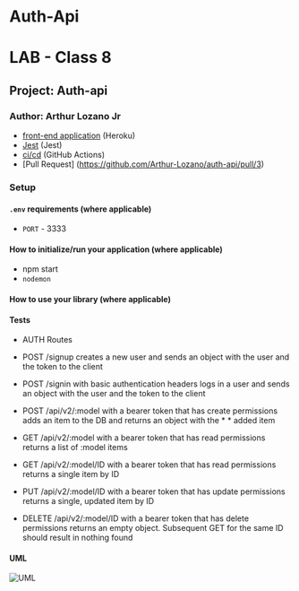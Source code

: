 # Auth-Api

# LAB - Class 8

## Project: Auth-api

### Author: Arthur Lozano Jr


- [front-end application](https://arthur-auth-api.herokuapp.com/) (Heroku)
- [Jest](https://jestjs.io/) (Jest)
- [ci/cd](https://github.com/Arthur-Lozano/auth-api/actions) (GitHub Actions)
- [Pull Request] (https://github.com/Arthur-Lozano/auth-api/pull/3) 



### Setup

#### `.env` requirements (where applicable)
- `PORT` - 3333

#### How to initialize/run your application (where applicable)

- npm start
- `nodemon`

#### How to use your library (where applicable)

#### Tests
* AUTH Routes
* POST /signup creates a new user and sends an object with the user and the token to the client
* POST /signin with basic authentication headers logs in a user and sends an object with the user and the token to the client

* POST /api/v2/:model with a bearer token that has create permissions adds an item to the DB and returns an object with the * * added item
* GET /api/v2/:model with a bearer token that has read permissions returns a list of :model items
* GET /api/v2/:model/ID with a bearer token that has read permissions returns a single item by ID
* PUT /api/v2/:model/ID with a bearer token that has update permissions returns a single, updated item by ID
* DELETE /api/v2/:model/ID with a bearer token that has delete permissions returns an empty object. Subsequent GET for the same ID should result in nothing found


#### UML

![UML](./assets/auth-api.png)
